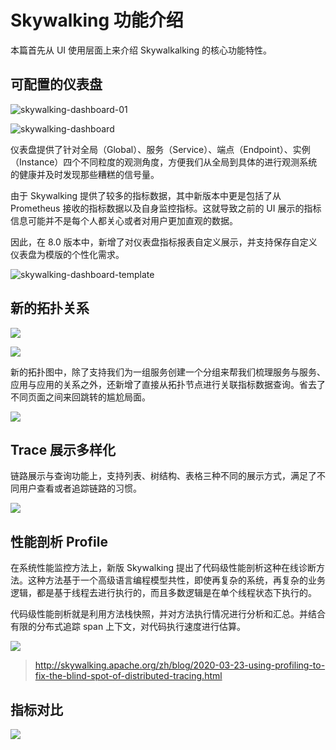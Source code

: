 # Skywalking 功能介绍

本篇首先从 UI 使用层面上来介绍 Skywalkalking 的核心功能特性。

## 可配置的仪表盘

![skywalking-dashboard-01](http://cdn.jared-says.cn/skywalking-8-01.png)

![skywalking-dashboard](http://cdn.jared-says.cn/WX20200609-110936.png)

仪表盘提供了针对全局（Global）、服务（Service）、端点（Endpoint）、实例（Instance）四个不同粒度的观测角度，方便我们从全局到具体的进行观测系统的健康并及时发现那些糟糕的信号量。

由于 Skywalking 提供了较多的指标数据，其中新版本中更是包括了从 Prometheus 接收的指标数据以及自身监控指标。这就导致之前的 UI 展示的指标信息可能并不是每个人都关心或者对用户更加直观的数据。

因此，在 8.0 版本中，新增了对仪表盘指标报表自定义展示，并支持保存自定义仪表盘为模版的个性化需求。

![skywalking-dashboard-template](http://cdn.jared-says.cn/WechatIMG154.jpeg)

## 新的拓扑关系

![](http://cdn.jared-says.cn/WX20200609-111916.png)

![](http://cdn.jared-says.cn/WX20200609-112018.png)

新的拓扑图中，除了支持我们为一组服务创建一个分组来帮我们梳理服务与服务、应用与应用的关系之外，还新增了直接从拓扑节点进行关联指标数据查询。省去了不同页面之间来回跳转的尴尬局面。

![](http://cdn.jared-says.cn/WX20200607-231826.png)

## Trace 展示多样化

链路展示与查询功能上，支持列表、树结构、表格三种不同的展示方式，满足了不同用户查看或者追踪链路的习惯。

![](http://cdn.jared-says.cn/WX20200607-232233.png)

## 性能剖析 Profile 

在系统性能监控方法上，新版 Skywalking 提出了代码级性能剖析这种在线诊断方法。这种方法基于一个高级语言编程模型共性，即使再复杂的系统，再复杂的业务逻辑，都是基于线程去进行执行的，而且多数逻辑是在单个线程状态下执行的。

代码级性能剖析就是利用方法栈快照，并对方法执行情况进行分析和汇总。并结合有限的分布式追踪 span 上下文，对代码执行速度进行估算。

![](http://cdn.jared-says.cn/WX20200607-232336.png)

> http://skywalking.apache.org/zh/blog/2020-03-23-using-profiling-to-fix-the-blind-spot-of-distributed-tracing.html

## 指标对比

![](http://cdn.jared-says.cn/WX20200607-232857.png)